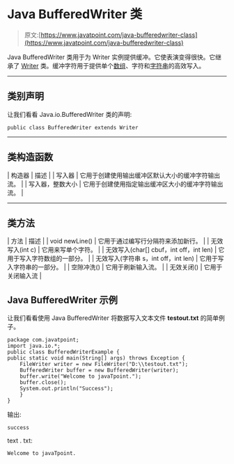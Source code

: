 # Java BufferedWriter 类

> 原文:[https://www.javatpoint.com/java-bufferedwriter-class](https://www.javatpoint.com/java-bufferedwriter-class)

Java BufferedWriter 类用于为 Writer 实例提供缓冲。它使表演变得很快。它继承了 [Writer](java-writer-class) 类。缓冲字符用于提供单个[数组](array-in-java)、字符和[字符串](java-string)的高效写入。

* * *

## 类别声明

让我们看看 Java.io.BufferedWriter 类的声明:

```
public class BufferedWriter extends Writer

```

* * *

## 类构造函数

| 构造器 | 描述 |
| 写入器 | 它用于创建使用输出缓冲区默认大小的缓冲字符输出流。 |
| 写入器，整数大小 | 它用于创建使用指定输出缓冲区大小的缓冲字符输出流。 |

* * *

## 类方法

| 方法 | 描述 |
| void newLine() | 它用于通过编写行分隔符来添加新行。 |
| 无效写入(int c) | 它用来写单个字符。 |
| 无效写入(char[] cbuf，int off，int len) | 它用于写入字符数组的一部分。 |
| 无效写入(字符串 s，int off，int len) | 它用于写入字符串的一部分。 |
| 空隙冲洗() | 它用于刷新输入流。 |
| 无效关闭() | 它用于关闭输入流 |

## Java BufferedWriter 示例

让我们看看使用 Java BufferedWriter 将数据写入文本文件 **testout.txt** 的简单例子。

```
package com.javatpoint;
import java.io.*;
public class BufferedWriterExample {
public static void main(String[] args) throws Exception {	
	FileWriter writer = new FileWriter("D:\\testout.txt");
	BufferedWriter buffer = new BufferedWriter(writer);
	buffer.write("Welcome to javaTpoint.");
	buffer.close();
	System.out.println("Success");
	}
}

```

输出:

```
success

```

text . txt:

```
Welcome to javaTpoint.

```